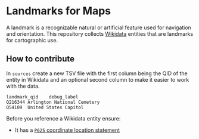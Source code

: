 # Landmarks for Maps

A landmark is a recognizable natural or artificial feature used for navigation and orientation.
This repository collects [Wikidata](https://www.wikidata.org/wiki/Q2319498) entities that
are landmarks for cartographic use.

## How to contribute

In `sources` create a new TSV file with the first column being the QID of the entity in Wikidata and an optional second column to make it easier to work with the data.

```
landmark_qid	debug_label
Q216344	Arlington National Cemetery
Q54109	United States Capitol
```

Before you reference a Wikidata entity ensure:
- It has a [`P625` coordinate location statement](https://www.wikidata.org/wiki/Property:P625)
